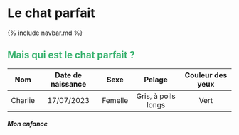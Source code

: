 # Le chat parfait

{% include navbar.md %}

<h2>
  <span style="color:MediumSeaGreen">Mais qui est le chat parfait ?</span>
</h2>

| Nom      | Date de naissance | Sexe | Pelage | Couleur des yeux |
|:-----:| :-----:| :-----: | :------: | :-----: |
| Charlie | 17/07/2023 | Femelle | Gris, à poils longs | Vert |

##### Mon enfance

